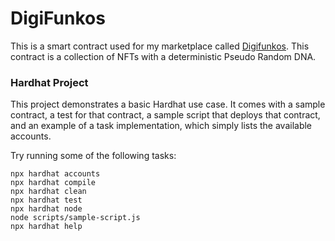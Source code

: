 # DigiFunkos
This is a smart contract used for my marketplace called [Digifunkos](https://github.com/kevin-mm-dev/digi-funkos-interface).
This contract is a collection of NFTs with a deterministic Pseudo Random DNA.

### Hardhat Project

This project demonstrates a basic Hardhat use case. It comes with a sample contract, a test for that contract, a sample script that deploys that contract, and an example of a task implementation, which simply lists the available accounts.

Try running some of the following tasks:

```shell
npx hardhat accounts
npx hardhat compile
npx hardhat clean
npx hardhat test
npx hardhat node
node scripts/sample-script.js
npx hardhat help
```
